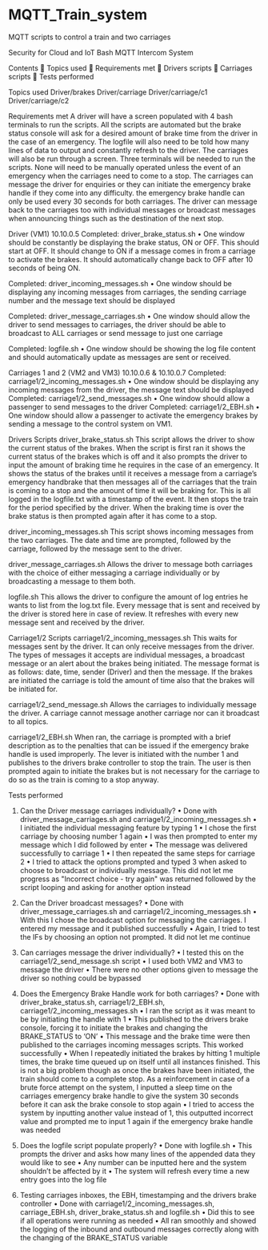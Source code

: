 # MQTT_Train_system
MQTT scripts to control a train and two carriages




Security for Cloud and IoT
Bash MQTT Intercom System

Contents
	Topics used
	Requirements met
	Drivers scripts
	Carriages scripts 
	Tests performed


Topics used
Driver/brakes
Driver/carriage
Driver/carriage/c1
Driver/carriage/c2

Requirements met
A driver will have a screen populated with 4 bash terminals to run the scripts. All the scripts are automated but the brake status console will ask for a desired amount of brake time from the driver in the case of an emergency. The logfile will also need to be told how many lines of data to output and constantly refresh to the driver.
The carriages will also be run through a screen. Three terminals will be needed to run the scripts. None will need to be manually operated unless the event of an emergency when the carriages need to come to a stop. The carriages can message the driver for enquiries or they can initiate the emergency brake handle if they come into any difficulty. the emergency brake handle can only be used every 30 seconds for both carriages. The driver can message back to the carriages too with individual messages or broadcast messages when announcing things such as the destination of the next stop. 

Driver (VM1) 10.10.0.5
Completed: driver_brake_status.sh
•	One window should be constantly be displaying the brake status, ON or OFF. This should start at OFF. It should change to ON if a message comes in from a carriage to activate the brakes. It should automatically change back to OFF after 10 seconds of being ON.

Completed: driver_incoming_messages.sh
•	One window should be displaying any incoming messages from carriages, the sending carriage number and the message text should be displayed

Completed: driver_message_carriages.sh
•	One window should allow the driver to send messages to carriages, the driver should be able to broadcast to ALL carriages or send message to just one carriage



Completed: logfile.sh
•	One window should be showing the log file content and should automatically update as messages are sent or received.

Carriages 1 and 2 (VM2 and VM3) 10.10.0.6 & 10.10.0.7
	Completed: carriage1/2_incoming_messages.sh
•	One window should be displaying any incoming messages from the driver, the message text should be displayed
Completed: carriage1/2_send_messages.sh
•	One window should allow a passenger to send messages to the driver
Completed: carriage1/2_EBH.sh
•	One window should allow a passenger to activate the emergency brakes by sending a message to the control system on VM1.

Drivers Scripts 
driver_brake_status.sh
This script allows the driver to show the current status of the brakes. When the script is first ran it shows the current status of the brakes which is off and it also prompts the driver to input the amount of braking time he requires in the case of an emergency. It shows the status of the brakes until it receives a message from a carriage’s emergency handbrake that then messages all of the carriages that the train is coming to a stop and the amount of time it will be braking for. This is all logged in the logfile.txt with a timestamp of the event. It then stops the train for the period specified by the driver. When the braking time is over the brake status is then prompted again after it has come to a stop.

driver_incoming_messages.sh
This script shows incoming messages from the two carriages. The date and time are prompted, followed by the carriage, followed by the message sent to the driver. 

driver_message_carriages.sh
Allows the driver to message both carriages with the choice of either messaging a carriage individually or by broadcasting a message to them both.




logfile.sh
This allows the driver to configure the amount of log entries he wants to list from the log.txt file. Every message that is sent and received by the driver is stored here in case of review. It refreshes with every new message sent and received by the driver.

Carriage1/2 Scripts
carriage1/2_incoming_messages.sh
This waits for messages sent by the driver. It can only receive messages from the driver. The types of messages it accepts are individual messages, a broadcast message or an alert about the brakes being initiated. The message format is as follows: date, time, sender (Driver) and then the message. If the brakes are initiated the carriage is told the amount of time also that the brakes will be initiated for. 

carriage1/2_send_message.sh
Allows the carriages to individually message the driver. A carriage cannot message another carriage nor can it broadcast to all topics.

carriage1/2_EBH.sh
When ran, the carriage is prompted with a brief description as to the penalties that can be issued if the emergency brake handle is used improperly. The lever is initiated with the number 1 and publishes to the drivers brake controller to stop the train. The user is then prompted again to initiate the brakes but is not necessary for the carriage to do so as the train is coming to a stop anyway.

Tests performed
1.	Can the Driver message carriages individually?
•	Done with driver_message_carriages.sh and carriage1/2_incoming_messages.sh
•	I initiated the individual messaging feature by typing 1
•	I chose the first carriage by choosing number 1 again
•	I was then prompted to enter my message which I did followed by enter
•	The message was delivered successfully to carriage 1
•	I then repeated the same steps for carriage 2
•	I tried to attack the options prompted and typed 3 when asked to choose to broadcast or individually message. This did not let me progress as "Incorrect choice - try again" was returned followed by the script looping and asking for another option instead



2.	Can the Driver broadcast messages?
•	Done with driver_message_carriages.sh and carriage1/2_incoming_messages.sh
•	With this I chose the broadcast option for messaging the carriages. I entered my message and it published successfully
•	Again, I tried to test the IFs by choosing an option not prompted. It did not let me continue

3.	Can carriages message the driver individually?
•	I tested this on the carriage1/2_send_message.sh script
•	I used both VM2 and VM3 to message the driver
•	There were no other options given to message the driver so nothing could be bypassed 

4.	Does the Emergency Brake Handle work for both carriages?
•	Done with driver_brake_status.sh, carriage1/2_EBH.sh, carriage1/2_incoming_messages.sh
•	I ran the script as it was meant to be by initiating the handle with 1
•	This published to the drivers brake console, forcing it to initiate the brakes and changing the BRAKE_STATUS to ‘ON’
•	This message and the brake time were then published to the carriages incoming messages scripts. This worked successfully
•	When I repeatedly initiated the brakes by hitting 1 multiple times, the brake time queued up on itself until all instances finished. This is not a big problem though as once the brakes have been initiated, the train should come to a complete stop. As a reinforcement in case of a brute force attempt on the system, I inputted a sleep time on the carriages emergency brake handle to give the system 30 seconds before it can ask the brake console to stop again
•	I tried to access the system by inputting another value instead of 1, this outputted incorrect value and prompted me to input 1 again if the emergency brake handle was needed

5.	Does the logfile script populate properly?
•	Done with logfile.sh
•	This prompts the driver and asks how many lines of the appended data they would like to see
•	Any number can be inputted here and the system shouldn’t be affected by it
•	The system will refresh every time a new entry goes into the log file

6.	Testing carriages inboxes, the EBH, timestamping and the drivers brake controller
•	Done with carriage1/2_incoming_messages.sh, carriage_EBH.sh, driver_brake_status.sh and logfile.sh
•	Did this to see if all operations were running as needed
•	All ran smoothly and showed the logging of the inbound and outbound messages correctly along with the changing of the BRAKE_STATUS variable

